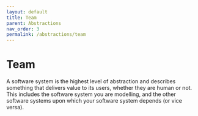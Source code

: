 ```yaml
---
layout: default
title: Team
parent: Abstractions
nav_order: 3
permalink: /abstractions/team
---
```


# Team

A software system is the highest level of abstraction and describes something that delivers value to its users,
whether they are human or not. This includes the software system you are modelling, and the other software systems
upon which your software system depends (or vice versa).
